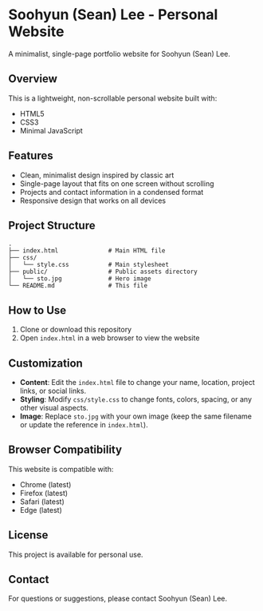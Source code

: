 # Soohyun (Sean) Lee - Personal Website

A minimalist, single-page portfolio website for Soohyun (Sean) Lee.

## Overview

This is a lightweight, non-scrollable personal website built with:
- HTML5
- CSS3
- Minimal JavaScript

## Features

- Clean, minimalist design inspired by classic art
- Single-page layout that fits on one screen without scrolling
- Projects and contact information in a condensed format
- Responsive design that works on all devices

## Project Structure

```
.
├── index.html              # Main HTML file
├── css/
│   └── style.css           # Main stylesheet
├── public/                 # Public assets directory
│   └── sto.jpg             # Hero image
└── README.md               # This file
```

## How to Use

1. Clone or download this repository
2. Open `index.html` in a web browser to view the website

## Customization

- **Content**: Edit the `index.html` file to change your name, location, project links, or social links.
- **Styling**: Modify `css/style.css` to change fonts, colors, spacing, or any other visual aspects.
- **Image**: Replace `sto.jpg` with your own image (keep the same filename or update the reference in `index.html`).

## Browser Compatibility

This website is compatible with:
- Chrome (latest)
- Firefox (latest)
- Safari (latest)
- Edge (latest)

## License

This project is available for personal use.

## Contact

For questions or suggestions, please contact Soohyun (Sean) Lee. 